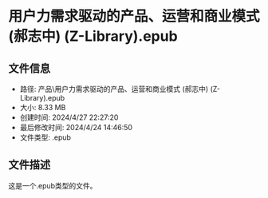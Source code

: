 ﻿# 用户力需求驱动的产品、运营和商业模式 (郝志中) (Z-Library).epub

## 文件信息
- 路径: 产品\用户力需求驱动的产品、运营和商业模式 (郝志中) (Z-Library).epub
- 大小: 8.33 MB
- 创建时间: 2024/4/27 22:27:20
- 最后修改时间: 2024/4/24 14:46:50
- 文件类型: .epub

## 文件描述
这是一个.epub类型的文件。

